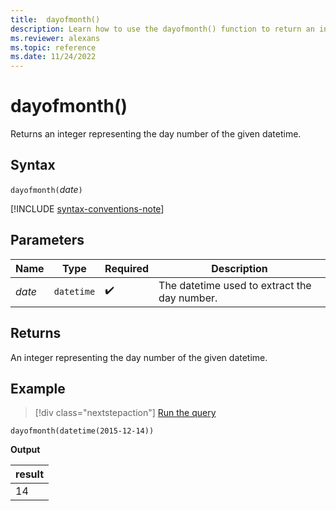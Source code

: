 ```yaml
---
title:  dayofmonth()
description: Learn how to use the dayofmonth() function to return an integer representing the day of the month.
ms.reviewer: alexans
ms.topic: reference
ms.date: 11/24/2022
---
```

# dayofmonth()

Returns an integer representing the day number of the given datetime.

## Syntax

`dayofmonth(`*date*`)`

[!INCLUDE [syntax-conventions-note](../includes/syntax-conventions-note.md)]

## Parameters

| Name | Type | Required | Description |
|--|--|--|--|
| *date* | `datetime` |  :heavy_check_mark: | The datetime used to extract the day number.|

## Returns

An integer representing the day number of the given datetime.

## Example

> [!div class="nextstepaction"]
> <a href="https://dataexplorer.azure.com/clusters/kvc9rf7q4d68qcw5sk2d6f.northeurope/databases/MyDatabase?query=H4sIAAAAAAAAAysoyswrUUhJrMxPy83PK8nQSEksSS3JzE3VMDIwNNU1NNI1NNHUBAAj3TtIJgAAAA==" target="_blank">Run the query</a>

```kusto
dayofmonth(datetime(2015-12-14))
```

**Output**

|result|
|--|
|14|
